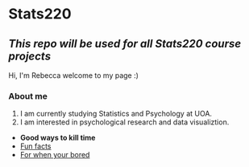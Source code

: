 # Stats220
## *This repo will be used for all Stats220 course projects*
Hi, I'm Rebecca welcome to my page :)
### **About me**
1. I am currently studying Statistics and Psychology at UOA.
2. I am interested in psychological research and data visualiztion. 
* **Good ways to kill time**
* [Fun facts](https://g.co/kgs/QkRPrfJ)
* [For when your bored](https://www.boredbutton.com/)
  
